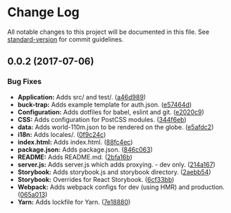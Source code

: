 # Change Log

All notable changes to this project will be documented in this file. See [standard-version](https://github.com/conventional-changelog/standard-version) for commit guidelines.

<a name="0.0.2"></a>
## 0.0.2 (2017-07-06)


### Bug Fixes

* **Application:** Adds src/ and test/. ([a46d989](https://github.com/nens/tachtigdagen/commit/a46d989))
* **buck-trap:** Adds example template for auth.json. ([e57464d](https://github.com/nens/tachtigdagen/commit/e57464d))
* **Configuration:** Adds dotfiles for babel, eslint and git. ([e2020c9](https://github.com/nens/tachtigdagen/commit/e2020c9))
* **CSS:** Adds configuration for PostCSS modules. ([344f6eb](https://github.com/nens/tachtigdagen/commit/344f6eb))
* **data:** Adds world-110m.json to be rendered on the globe. ([e5afdc2](https://github.com/nens/tachtigdagen/commit/e5afdc2))
* **i18n:** Adds locales/. ([0f9c24c](https://github.com/nens/tachtigdagen/commit/0f9c24c))
* **index.html:** Adds index.html. ([88fc4ec](https://github.com/nens/tachtigdagen/commit/88fc4ec))
* **package.json:** Adds package.json. ([846c063](https://github.com/nens/tachtigdagen/commit/846c063))
* **README:** Adds README.md. ([2bfa16b](https://github.com/nens/tachtigdagen/commit/2bfa16b))
* **server.js:** Adds server.js which adds proxying. - dev only. ([214a167](https://github.com/nens/tachtigdagen/commit/214a167))
* **Storybook:** Adds storybook.js and storybook directory. ([2aebb54](https://github.com/nens/tachtigdagen/commit/2aebb54))
* **Storybook:** Overrides for React Storybook. ([6cf33bb](https://github.com/nens/tachtigdagen/commit/6cf33bb))
* **Webpack:** Adds webpack configs for dev (using HMR) and production. ([065a013](https://github.com/nens/tachtigdagen/commit/065a013))
* **Yarn:** Adds lockfile for Yarn. ([7e18880](https://github.com/nens/tachtigdagen/commit/7e18880))
